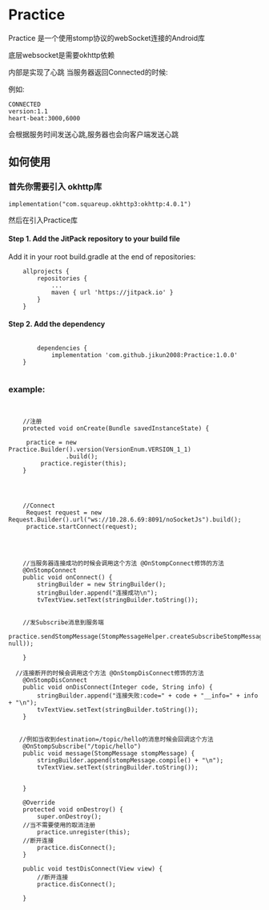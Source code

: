 # Practice  
Practice  是一个使用stomp协议的webSocket连接的Android库

底层websocket是需要okhttp依赖 

内部是实现了心跳 当服务器返回Connected的时候:

例如:

```
CONNECTED
version:1.1
heart-beat:3000,6000
```

会根据服务时间发送心跳,服务器也会向客户端发送心跳
    


## 如何使用  

### 首先你需要引入 okhttp库
```
implementation("com.squareup.okhttp3:okhttp:4.0.1")

```


然后在引入Practice库
#### Step 1. Add the JitPack repository to your build file

Add it in your root build.gradle at the end of repositories:

```
	allprojects {
		repositories {
			...
			maven { url 'https://jitpack.io' }
		}
	}
```
####  Step 2. Add the dependency
  
```
  
    	dependencies {
	        implementation 'com.github.jikun2008:Practice:1.0.0'
	}
  

```

### example:

```


    //注册
    protected void onCreate(Bundle savedInstanceState) {

   	 practice = new Practice.Builder().version(VersionEnum.VERSION_1_1)
                .build();
         practice.register(this);
    }

 

   
    //Connect
     Request request = new Request.Builder().url("ws://10.28.6.69:8091/noSocketJs").build();
     practice.startConnect(request);

    


    //当服务器连接成功的时候会调用这个方法 @OnStompConnect修饰的方法
    @OnStompConnect
    public void onConnect() {
        stringBuilder = new StringBuilder();
        stringBuilder.append("连接成功\n");
        tvTextView.setText(stringBuilder.toString());
	

    //发Subscribe消息到服务端
    practice.sendStompMessage(StompMessageHelper.createSubscribeStompMessage("/topic/hello", null));
        
    }

  //连接断开的时候会调用这个方法 @OnStompDisConnect修饰的方法
    @OnStompDisConnect
    public void onDisConnect(Integer code, String info) {
        stringBuilder.append("连接失败:code=" + code + "__info=" + info + "\n");
        tvTextView.setText(stringBuilder.toString());
    }


   //例如当收到destination=/topic/hello的消息时候会回调这个方法
    @OnStompSubscribe("/topic/hello")
    public void message(StompMessage stompMessage) {
        stringBuilder.append(stompMessage.compile() + "\n");
        tvTextView.setText(stringBuilder.toString());


    }

    @Override
    protected void onDestroy() {
        super.onDestroy();
	//当不需要使用的取消注册
        practice.unregister(this);
	//断开连接
        practice.disConnect();
    }

    public void testDisConnect(View view) {
        //断开连接
        practice.disConnect();

    }
        



```




